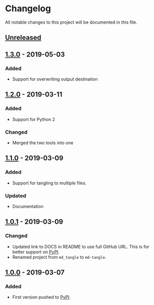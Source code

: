 # Changelog
All notable changes to this project will be documented in this file.

## [Unreleased]

## [1.3.0] - 2019-05-03
### Added
- Support for overwriting output destination

## [1.2.0] - 2019-03-11
### Added
- Support for Python 2

### Changed
- Merged the two tools into one

## [1.1.0] - 2019-03-09
### Added
- Support for tangling to multiple files.

### Updated
- Documentation

## [1.0.1] - 2019-03-09
### Changed
- Updated link to DOCS in README to use full GitHub URL. This is for better support on [PyPI].
- Renamed project from `md_tangle` to `md-tangle`.

## [1.0.0] - 2019-03-07
### Added
- First version pushed to [PyPI].


[Unreleased]: https://github.com/joakimmj/md-tangle/compare/v1.3.0...HEAD
[1.3.0]: https://github.com/joakimmj/md-tangle/compare/v1.2.0...v1.3.0
[1.2.0]: https://github.com/joakimmj/md-tangle/compare/v1.1.0...v1.2.0
[1.1.0]: https://github.com/joakimmj/md-tangle/compare/v1.0.1...v1.1.0
[1.0.1]: https://github.com/joakimmj/md-tangle/compare/v1.0.0...v1.0.1
[1.0.0]: https://github.com/joakimmj/md-tangle/releases/tag/v1.0.0
[PyPI]: https://pypi.org/project/md-tangle
